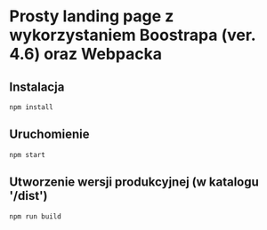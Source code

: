 # Prosty landing page z wykorzystaniem Boostrapa (ver. 4.6) oraz Webpacka

## Instalacja
`npm install`
## Uruchomienie
`npm start`

## Utworzenie wersji produkcyjnej (w katalogu '/dist')
`npm run build` 